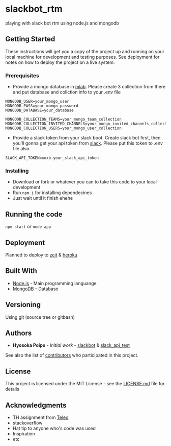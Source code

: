 # slackbot_rtm
playing with slack bot rtm using node.js and mongodb

## Getting Started

These instructions will get you a copy of the project up and running on your local machine for development and testing purposes. See deployment for notes on how to deploy the project on a live system.

### Prerequisites

* Provide a mongo database in [mlab](https://mlab.com/). Please create 3 collection from there and put database and collction info to your .env file

```
MONGODB_USER=your_mongo_user
MONGODB_PASS=your_mongo_password
MONGODB_DATABASE=your_database

MONGODB_COLLECTION_TEAMS=your_mongo_team_collection
MONGODB_COLLECTION_INVITED_CHANNELS=your_mongo_invited_channels_collection
MONGODB_COLLECTION_USERS=your_mongo_user_collection
```
* Provide a slack token from your slack boot. Create slack bot first, then you'll gonna get your api token from [slack](https://poipo.slack.com/services/B8AD8CBR8). Please put this token to .env file also.
```
SLACK_API_TOKEN=xoxb-your_slack_api_token
```


### Installing

* Download or fork or whatever you can to take this code to your local development
* Run ```npm i``` for installing dependecines
* Just wait until it finish ehehe

## Running the code

```npm start``` or ```node app```

## Deployment

Planned to deploy to [zeit](https://zeit.co/now) & [heroku](https://dashboard.heroku.com)

## Built With

* [Node.js](https://nodejs.org/en/) - Main programming languange
* [MongoDB](https://www.mongodb.com/) - Database

## Versioning

Using git (source tree or gitbash)

## Authors

* **Hyosoka Poipo** - *Initial work* - [slackbot](https://github.com/slackbot1) & [slack_api_test](https://github.com/HyosokaPoipo/slack_api_test)

See also the list of [contributors](https://github.com/HyosokaPoipo/slackbot_rtm/contributors) who participated in this project.

## License

This project is licensed under the MIT License - see the [LICENSE.md](https://opensource.org/licenses/MIT) file for details

## Acknowledgments

* TH assignment from [Teleo](https://www.teleo.co/)
* stackoverflow
* Hat tip to anyone who's code was used
* Inspiration
* etc
